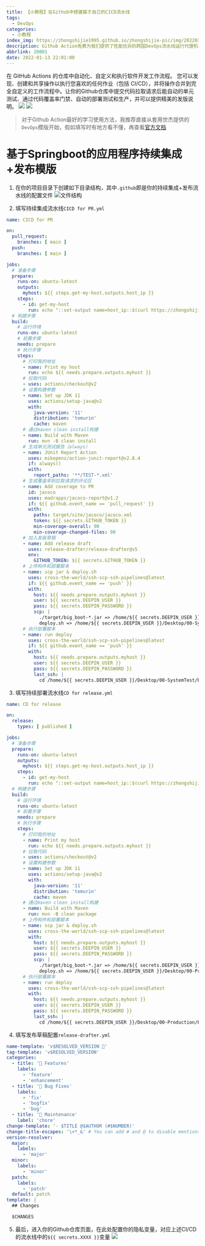 ```yaml
---
title: 【小教程】在Github中搭建属于自己的CICD流水线
tags:
  - DevOps
categories:
  - 小教程
index_img: https://zhongshijie1995.github.io/zhongshijie-pic/img/20220304001311.png
description: Github Action免费为我们提供了性能优异的跨国DevOps流水线运行代理机器
abbrlink: 20001
date: 2022-01-13 22:01:00
---
```


在 GitHub Actions 的仓库中自动化、自定义和执行软件开发工作流程。 您可以发现、创建和共享操作以执行您喜欢的任何作业（包括 CI/CD），并将操作合并到完全自定义的工作流程中。让你的Github仓库中提交代码拉取请求后能自动的单元测试、通过代码覆盖率门禁、自动的部署测试和生产，并可以提供精美的发版说明。
![](https://zhongshijie1995.github.io/zhongshijie-pic/img/20220304002810.png)
![](https://zhongshijie1995.github.io/zhongshijie-pic/img/20220304003343.png)

> 对于Github Action最好的学习使用方法，我推荐直接从套用世杰提供的`DevOps`模版开始，假如填写时有地方看不懂，再查看[官方文档](https://docs.github.com/cn/actions)

# 基于Springboot的应用程序持续集成+发布模版
1. 在你的项目目录下创建如下目录结构，其中`.github`即是你的持续集成+发布流水线的配置文件
![文件结构](https://zhongshijie1995.github.io/zhongshijie-pic/img/20220304001610.png)

2. 填写持续集成流水线`CICD for PR.yml`
```yml
name: CICD for PR

on:
  pull_request:
    branches: [ main ]
  push:
    branches: [ main ]

jobs:
  # 准备步骤
  prepare:
    runs-on: ubuntu-latest
    outputs:
      myhost: ${{ steps.get-my-host.outputs.host_ip }}
    steps:
      - id: get-my-host
        run: echo "::set-output name=host_ip::$(curl https://zhongshijie1995.github.io/about/ | grep -m1 -o "【.*】" | tr -d ['【】'])"
  # 构建步骤
  build:
    # 运行环境
    runs-on: ubuntu-latest
    # 前置步骤
    needs: prepare
    # 执行步骤
    steps:
      # 打印我的地址
      - name: Print my host
        run: echo ${{ needs.prepare.outputs.myhost }}
      # 拉取代码
      - uses: actions/checkout@v2
      # 设置构建参数
      - name: Set up JDK 11
        uses: actions/setup-java@v2
        with:
          java-version: '11'
          distribution: 'temurin'
          cache: maven
      # 通过maven clean install构建
      - name: Build with Maven
        run: mvn -B clean install
      # 生成单元测试报告（always）
      - name: JUnit Report Action
        uses: mikepenz/action-junit-report@v2.8.4
        if: always()
        with:
          report_paths: '**/TEST-*.xml'
      # 生成覆盖率到拉取请求的评论区
      - name: Add coverage to PR
        id: jacoco
        uses: madrapps/jacoco-report@v1.2
        if: ${{ github.event_name == 'pull_request' }}
        with:
          paths: target/site/jacoco/jacoco.xml
          token: ${{ secrets.GITHUB_TOKEN }}
          min-coverage-overall: 90
          min-coverage-changed-files: 90
      # 加入发版草稿
      - name: Add release draft
        uses: release-drafter/release-drafter@v5
        env:
          GITHUB_TOKEN: ${{ secrets.GITHUB_TOKEN }}
      # 上传构件和部署脚本
      - name: scp jar & deploy.sh
        uses: cross-the-world/ssh-scp-ssh-pipelines@latest
        if: ${{ github.event_name == 'push' }}
        with:
          host: ${{ needs.prepare.outputs.myhost }}
          user: ${{ secrets.DEEPIN_USER }}
          pass: ${{ secrets.DEEPIN_PASSWORD }}
          scp: |
            ./target/big_boot-*.jar => /home/${{ secrets.DEEPIN_USER }}/Desktop/00-SystemTest/big_boot/
            deploy.sh => /home/${{ secrets.DEEPIN_USER }}/Desktop/00-SystemTest/big_boot/
      # 执行部署脚本
      - name: run deploy
        uses: cross-the-world/ssh-scp-ssh-pipelines@latest
        if: ${{ github.event_name == 'push' }}
        with:
          host: ${{ needs.prepare.outputs.myhost }}
          user: ${{ secrets.DEEPIN_USER }}
          pass: ${{ secrets.DEEPIN_PASSWORD }}
          last_ssh: |
            cd /home/${{ secrets.DEEPIN_USER }}/Desktop/00-SystemTest/big_boot && sh deploy.sh 02_sys_test
```

3. 填写持续部署流水线`CD for release.yml`
```yml
name: CD for release

on:
  release:
    types: [ published ]

jobs:
  # 准备步骤
  prepare:
    runs-on: ubuntu-latest
    outputs:
      myhost: ${{ steps.get-my-host.outputs.host_ip }}
    steps:
      - id: get-my-host
        run: echo "::set-output name=host_ip::$(curl https://zhongshijie1995.github.io/about/ | grep -m1 -o "【.*】" | tr -d ['【】'])"
  # 构建步骤
  build:
    # 运行环境
    runs-on: ubuntu-latest
    # 前置步骤
    needs: prepare
    # 执行步骤
    steps:
      # 打印我的地址
      - name: Print my host
        run: echo ${{ needs.prepare.outputs.myhost }}
      # 拉取代码
      - uses: actions/checkout@v2
      # 设置构建参数
      - name: Set up JDK 11
        uses: actions/setup-java@v2
        with:
          java-version: '11'
          distribution: 'temurin'
          cache: maven
      # 通过maven clean install构建
      - name: Build with Maven
        run: mvn -B clean package
      # 上传构件和部署脚本
      - name: scp jar & deploy.sh
        uses: cross-the-world/ssh-scp-ssh-pipelines@latest
        with:
          host: ${{ needs.prepare.outputs.myhost }}
          user: ${{ secrets.DEEPIN_USER }}
          pass: ${{ secrets.DEEPIN_PASSWORD }}
          scp: |
            ./target/big_boot-*.jar => /home/${{ secrets.DEEPIN_USER }}/Desktop/00-Production/big_boot/
            deploy.sh => /home/${{ secrets.DEEPIN_USER }}/Desktop/00-Production/big_boot/
      # 执行部署脚本
      - name: run deploy
        uses: cross-the-world/ssh-scp-ssh-pipelines@latest
        with:
          host: ${{ needs.prepare.outputs.myhost }}
          user: ${{ secrets.DEEPIN_USER }}
          pass: ${{ secrets.DEEPIN_PASSWORD }}
          last_ssh: |
            cd /home/${{ secrets.DEEPIN_USER }}/Desktop/00-Production/big_boot && sh deploy.sh 03_prod
```

4. 填写发布草稿配置`release-drafter.yml`
```yml
name-template: 'v$RESOLVED_VERSION 🌈'
tag-template: 'v$RESOLVED_VERSION'
categories:
  - title: '🚀 Features'
    labels:
      - 'feature'
      - 'enhancement'
  - title: '🐛 Bug Fixes'
    labels:
      - 'fix'
      - 'bugfix'
      - 'bug'
  - title: '🧰 Maintenance'
    label: 'chore'
change-template: '- $TITLE @$AUTHOR (#$NUMBER)'
change-title-escapes: '\<*_&' # You can add # and @ to disable mentions, and add ` to disable code blocks.
version-resolver:
  major:
    labels:
      - 'major'
  minor:
    labels:
      - 'minor'
  patch:
    labels:
      - 'patch'
  default: patch
template: |
  ## Changes

  $CHANGES
```

5. 最后，进入你的Github仓库页面，在此处配置你的隐私变量，对应上述CI/CD的流水线中的`${{ secrets.XXXX }}`变量
![](https://zhongshijie1995.github.io/zhongshijie-pic/img/20220304003601.png)
